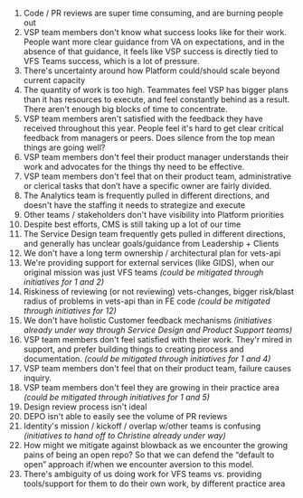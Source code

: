 1. Code / PR reviews are super time consuming, and are burning people out
2. VSP team members don't know what success looks like for their work. People want more clear guidance from VA on expectations, and in the absence of that guidance, it feels like VSP success is directly tied to VFS Teams success, which is a lot of pressure.
3. There's uncertainty around how Platform could/should scale beyond current capacity
4. The quantity of work is too high. Teammates feel VSP has bigger plans than it has resources to execute, and feel constantly behind as a result. There aren't enough big blocks of time to concentrate.
5. VSP team members aren't satisfied with the feedback they have received throughout this year. People feel it's hard to get clear critical feedback from managers or peers. Does silence from the top mean things are going well?
6. VSP team members don't feel their product manager understands their work and advocates for the things thy need to be effective.
7. VSP team members don't feel that on their product team, administrative or clerical tasks that don’t have a specific owner are fairly divided.
8. The Analytics team is frequently pulled in different directions, and doesn't have the staffing it needs to strategize and execute
9. Other teams / stakeholders don't have visibility into Platform priorities
10. Despite best efforts, CMS is still taking up a lot of our time
11. The Service Design team frequently gets pulled in different directions, and generally has unclear goals/guidance from Leadership + Clients
12. We don't have a long term ownership / architectural plan for vets-api
13. We're providing support for external services (like GIDS), when our original mission was just VFS teams *(could be mitigated through initiatives for 1 and 2)*
14. Riskiness of reviewing (or not reviewing) vets-changes, bigger risk/blast radius of problems in vets-api than in FE code *(could be mitigated through initiatives for 12)*
15. We don't have holistic Customer feedback mechanisms *(initiatives already under way through Service Design and Product Support teams)*
16. VSP team members don't feel satisfied with theier work. They'r mired in support, and prefer building things to creating process and documentation. *(could be mitigated through initiatives for 1 and 4)*
17. VSP team members don't feel that on their product team, failure causes inquiry.
18. VSP team members don't feel they are growing in their practice area *(could be mitigated through initiatives for 1 and 5)*
19. Design review process isn't ideal
20. DEPO isn't able to easily see the volume of PR reviews
21. Identity's mission / kickoff / overlap w/other teams is confusing *(initiatives to hand off to Christine already under way)*
22. How might we mitigate against blowback as we encounter the growing pains of being an open repo? So that we can defend the “default to open” approach if/when we encounter aversion to this model.
23. There's ambiguity of us doing work for VFS teams vs. providing tools/support for them to do their own work, by different practice area
